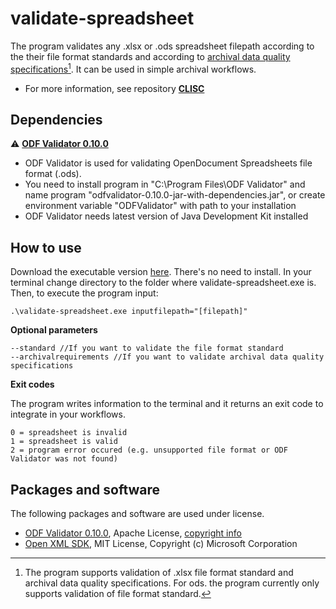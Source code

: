 # validate-spreadsheet
The program validates any .xlsx or .ods spreadsheet filepath according to the their file format standards and according to [archival data quality specifications](https://github.com/Asbjoedt/CLISC/wiki/Archival-Data-Quality)[^1]. It can be used in simple archival workflows.

* For more information, see repository **[CLISC](https://github.com/Asbjoedt/CLISC)**

## Dependencies
:warning: **[ODF Validator 0.10.0](https://odftoolkit.org/conformance/ODFValidator.html)**
* ODF Validator is used for validating OpenDocument Spreadsheets file format (.ods).
* You need to install program in "C:\Program Files\ODF Validator" and name program "odfvalidator-0.10.0-jar-with-dependencies.jar", or create environment variable "ODFValidator" with path to your installation
* ODF Validator needs latest version of Java Development Kit installed

## How to use
Download the executable version [here](https://github.com/Asbjoedt/validate-spreadsheet/releases). There's no need to install. In your terminal change directory to the folder where validate-spreadsheet.exe is. Then, to execute the program input:
```
.\validate-spreadsheet.exe inputfilepath="[filepath]"
```

**Optional parameters**

```
--standard //If you want to validate the file format standard
--archivalrequirements //If you want to validate archival data quality specifications
```

**Exit codes**

The program writes information to the terminal and it returns an exit code to integrate in your workflows.
```
0 = spreadsheet is invalid
1 = spreadsheet is valid
2 = program error occured (e.g. unsupported file format or ODF Validator was not found)
```

## Packages and software
The following packages and software are used under license.
* [ODF Validator 0.10.0](https://odftoolkit.org/conformance/ODFValidator.html), Apache License, [copyright info](https://github.com/tdf/odftoolkit/blob/master/NOTICE)
* [Open XML SDK](https://github.com/OfficeDev/Open-XML-SDK), MIT License, Copyright (c) Microsoft Corporation

[^1]: The program supports validation of .xlsx file format standard and archival data quality specifications. For ods. the program currently only supports validation of file format standard.

